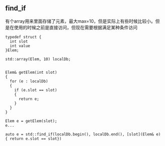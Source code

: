 
## find_if

有个array用来里面存储了元素，最大max=10，但是实际上有些时候比较小。但是在使用的时候之前是直接访问，但现在需要根据满足某种条件访问

```
typedef struct {
  int slot
  int value
}Elem;

std::array(Elem, 10) localDb;


Elem& getElem(int slot)
{
  for (e : localDb)
  {
    if (e.slot == slot)
    {
      return e;
    }    
  }
}

Elem e = getElem(slot);
e...

auto e = std::find_if(localDb.begin(), localDb.end(), [slot](Elem& e) { return e.slot == slot})

```
